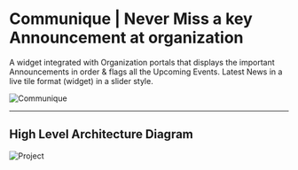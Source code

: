 # Communique | Never Miss a key Announcement at organization
A widget integrated with Organization portals that displays the important Announcements in order &amp; flags all the Upcoming Events. Latest News in a live tile format (widget) in a slider style.

![Communique](https://github.com/Mr-Saikiran/communique/assets/20139599/334743cd-58c1-49b4-a356-bd8991a4c5d1)

***

## High Level Architecture Diagram

![Project](https://github.com/Mr-Saikiran/communique/assets/20139599/3a0f7cf5-fd5a-4610-bd6d-bc07949e689a)

